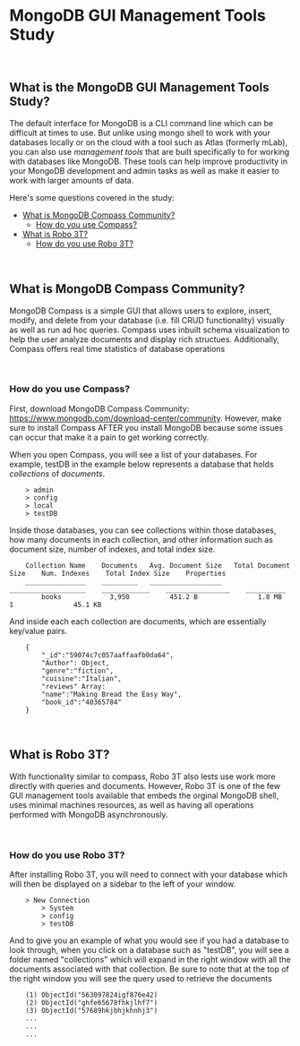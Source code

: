 # MongoDB GUI Management Tools Study

<br>

## What is the MongoDB GUI Management Tools Study?
The default interface for MongoDB is a CLI command line which can be difficult at times to use. But unlike using mongo shell to work with your databases locally or on the cloud with a tool such as Atlas (formerly mLab), you can also use *management tools* that are built specifically to for working with databases like MongoDB.  These tools can help improve productivity in your MongoDB development and admin tasks as well as make it easier to work with larger amounts of data.

Here's some questions covered in the study:

* [What is MongoDB Compass Community?](#What-is-MongoDB-Compass-Community)
    * [How do you use Compass?](#How-do-you-use-Compass)
* [What is Robo 3T?](#What-is-Robo-3T)
    * [How do you use Robo 3T?](#How-do-you-use-Robo-3T)

<br>

## What is MongoDB Compass Community?
MongoDB Compass is a simple GUI that allows users to explore, insert, modify, and delete from your database (i.e. fill CRUD functionality) visually as well as run ad hoc queries. Compass uses inbuilt schema visualization to help the user analyze documents and display rich structues.  Additionally, Compass offers real time statistics of database operations

<br>

### How do you use Compass?
First, download MongoDB Compass Community: https://www.mongodb.com/download-center/community.  However, make sure to install Compass AFTER you install MongoDB because some issues can occur that make it a pain to get working correctly.

When you open Compass, you will see a list of your databases.  For example, testDB in the example below represents a database that holds *collections* of *documents*.
```
    > admin
    > config
    > local
    > testDB
```

Inside those databases, you can see collections within those databases, how many documents in each collection, and 
other information such as document size, number of indexes, and total index size. 
```
    Collection Name    Documents   Avg. Document Size   Total Document Size    Num. Indexes    Total Index Size    Properties
    _______________    _________   __________________   ___________________    ____________    ________________    __________
        books            3,950          451.2 B               1.8 MB                1               45.1 KB             
```

And inside each each collection are documents, which are essentially key/value pairs.
```
    {
        "_id":"59074c7c057aaffaafb0da64",
        "Author": Object,                      
        "genre":"fiction",
        "cuisine":"Italian",
        "reviews" Array:
        "name":"Making Bread the Easy Way",
        "book_id":"40365784"
    }
```

<br>

## What is Robo 3T?
With functionality similar to compass, Robo 3T also lests use work more directly with queries and documents.  However, Robo 3T is one of the few GUI management tools available that embeds the orginal MongoDB shell, uses minimal machines resources, as well as having all operations performed with MongoDB asynchronously.


<br>

### How do you use Robo 3T?
After installing Robo 3T, you will need to connect with your database which will then be displayed on a sidebar to the left of your window.
```
    > New Connection
        > System
        > config
        > testDB
```

And to give you an example of what you would see if you had a database to look through, when you click on a database such as "testDB", you will see a folder named "collections" which will
expand in the right window with all the documents associated with that collection.  Be sure to note that at the top of the right window you will see the query used to retrieve the documents
```
    (1) ObjectId("563097824igf876e42)
    (2) ObjectId("ghfe65678fhkjlhf7")
    (3) ObjectId("57689hkjbhjkhnhj3")
    ...
    ...
    ...
```